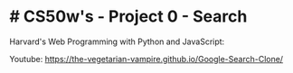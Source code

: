 # # CS50w's - Project 0 - Search
Harvard's Web Programming with Python and JavaScript:

Youtube: https://the-vegetarian-vampire.github.io/Google-Search-Clone/
